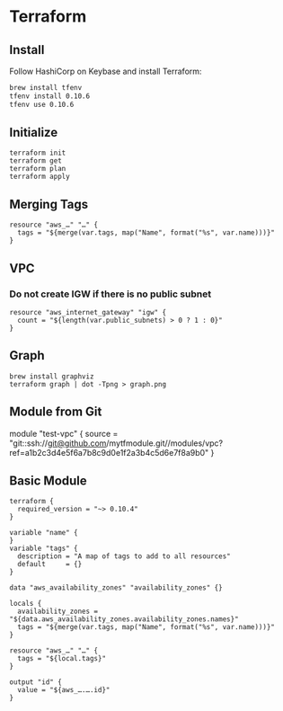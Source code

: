 # Terraform

## Install

Follow HashiCorp on Keybase and install Terraform:

```bash
brew install tfenv
tfenv install 0.10.6
tfenv use 0.10.6
```

## Initialize

```
terraform init
terraform get
terraform plan
terraform apply
```

## Merging Tags

```
resource "aws_…" "…" {
  tags = "${merge(var.tags, map("Name", format("%s", var.name)))}"
}
```

## VPC

### Do not create IGW if there is no public subnet

```
resource "aws_internet_gateway" "igw" {
  count = "${length(var.public_subnets) > 0 ? 1 : 0}"
}
```

## Graph

```
brew install graphviz
terraform graph | dot -Tpng > graph.png
```

## Module from Git

module "test-vpc" {
  source = "git::ssh://git@github.com/mytfmodule.git//modules/vpc?ref=a1b2c3d4e5f6a7b8c9d0e1f2a3b4c5d6e7f8a9b0"
}

## Basic Module

```
terraform {
  required_version = "~> 0.10.4"
}

variable "name" {
}
variable "tags" {
  description = "A map of tags to add to all resources"
  default     = {}
}

data "aws_availability_zones" "availability_zones" {}

locals {
  availability_zones = "${data.aws_availability_zones.availability_zones.names}"
  tags = "${merge(var.tags, map("Name", format("%s", var.name)))}"
}

resource "aws_…" "…" {
  tags = "${local.tags}"
}

output "id" {
  value = "${aws_….….id}"
}
```
